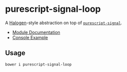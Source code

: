 # purescript-signal-loop

A [Halogen](https://github.com/slamdata/purescript-halogen)-style abstraction on top of [`purescript-signal`](https://github.com/bodil/purescript-signal).

- [Module Documentation](docs/Signal/Loop.md)
- [Console Example](test/Main.purs)

## Usage

    bower i purescript-signal-loop

